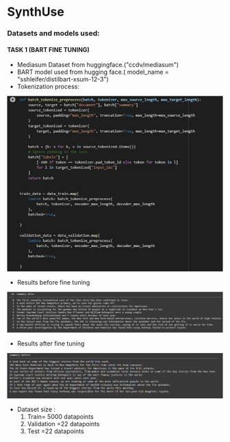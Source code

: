 # SynthUse

### Datasets and models used:

#### TASK 1 (BART FINE TUNING)

<ul>
  
  
  <li>Mediasum Dataset from huggingface.("ccdv/mediasum")</li>
  
  <li>BART model used from hugging face.( model_name = "sshleifer/distilbart-xsum-12-3")</li>

  <li>Tokenization process:</li>
  
</ul>

![](assests/su2.PNG)

<ul>
  
  <li>Results before fine tuning</li>
  
</ul>

![](assests/su3.PNG)

<ul>
  <li> Results after fine tuning</li>
  
</ul>

  
![](assests/su4.PNG)

<ul>
  <li> Dataset size : 
    <ol>
      <li>Train= 5000 datapoints</li>
      <li>Validation =22 datapoints</li>
      <li>Test =22 datapoints</li>
    </ol>
  </ul>
